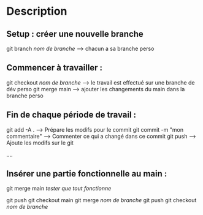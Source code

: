 # Description

## Setup : créer une nouvelle branche

git branch _nom de branche_    --> chacun a sa branche perso

## Commencer à travailler :

git checkout _nom de branche_  --> le travail est effectué sur une branche de dév perso
git merge main                 --> ajouter les changements du main dans la branche perso

## Fin de chaque période de travail :

git add -A .                    --> Prépare les modifs pour le commit
git commit -m "mon commentaire" --> Commenter ce qui a changé dans ce commit
git push                        --> Ajoute les modifs sur le git

....

## Insérer une partie fonctionnelle au main :

git merge main
_tester que tout fonctionne_

git push
git checkout main
git merge _nom de branche_
git push
git checkout _nom de branche_


